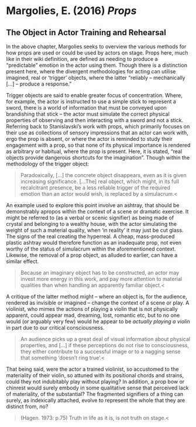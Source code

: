 # Margolies, E. (2016) *Props* 

## The Object in Actor Training and Rehearsal 

 

In the above chapter, Margolies seeks to overview the various methods for how props are used or could be used by actors on stage. Props here, much like in their wiki definition, are defined as needing to produce a “predictable” emotion in the actor using them. Though there is a distinction present here, where the divergent methodologies for acting can utilise imagined, real or ‘trigger’ objects, where the latter “reliably – mechanically […] – produce a response.” 

Trigger objects are said to enable greater focus of concentration. Where, for example, the actor is instructed to use a simple stick to represent a sword, there is a world of information that must be conveyed upon brandishing that stick – the actor must simulate the correct physical properties of observing and then interacting with a sword and not a stick. Referring back to Stanislavski’s work with props, which primarily focuses on their use as collections of sensory impressions that an actor can work with, ergo the prop is absent, or where the actor is reminded to study their engagement with a prop, so that none of its physical importance is rendered as arbitrary or habitual, where the prop is present. Here, it is stated, “real objects provide dangerous shortcuts for the imagination”. Though within the methodology of the trigger object: 

>Paradoxically, […] the concrete object disappears, even as it is given increasing significance. [...The] real object, which might, in its full recalcitrant presence, be a less reliable trigger of the required emotion than an actor would wish, is replaced by a simulacrum.< 

An example used to explore this point involve an ashtray, that should be demonstrably apropos within the context of a scene or dramatic exercise. It might be referred to (as a verbal or scenic signifier) as being made of crystal and belonging to a wealthy house, with the actor simulating the weight of such a material quality, when ‘in reality’ it may just be cut glass. The signs of the real creating the hyperreal. A cheap, mass-produced plastic ashtray would therefore function as an inadequate prop, not even worthy of the status of simulacrum within the aforementioned context. Likewise, the removal of a prop object, as alluded to earlier, can have a similar effect. 

>Because an imaginary object has to be constructed, an actor may invest more energy in this work, and pay more attention to material qualities than when handling an apparently familiar object.< 

A critique of the latter method might – where an object is, for the audience, rendered as invisible or imagined – change the context of a scene or play. A violinist, who mimes the actions of playing a violin that is not physically apparent, could appear mad, dreaming, lost, romantic etc, but to no one would (or arguably very few) would he appear to be *actually playing a violin* in part due to our critical consciousness. 

>An audience picks up a great deal of visual information about physical properties, and […] if these perceptions do not rise to consciousness, they either contribute to a successful image or to a nagging sense that something ‘doesn’t ring true’.< 

That being said, were the actor a trained violinist, so accustomed to the materiality of their violin, so attuned with its positional chords and strains, could they not indubitably play without playing? In addition, a prop bow or chinrest would surely embody in some qualitative sense that perceived lack of materiality, of the substantial? The fragmented signifiers of a thing can surely, as indexically attached, evolve to represent the whole that they are distinct from, no? 

>(Hagen. 1973: p.75) Truth in life as it is, is not truth on stage.< 
